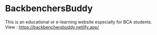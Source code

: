 # BackbenchersBuddy
This is an educational or e-learning website especially for BCA students.
View : https://backbenchersbuddy.netlify.app/

